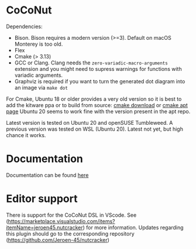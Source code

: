 # CoCoNut 

Dependencies:
- Bison. Bison requires a modern version (>=3). Default on macOS Monterey is too old.
- Flex
- Cmake (> 3.13)
- GCC or Clang. Clang needs the `zero-variadic-macro-arguments` extension and you might need to supress warnings for functions with variadic arguments.
- Graphviz is required if you want to turn the generated dot diagram into an image via `make dot`

For Cmake, Ubuntu 18 or older provides a very old version so it is best to add the kitware ppa or to build from source:
[cmake download](https://cmake.org/download/) or [cmake apt page](https://apt.kitware.com/)
Ubuntu 20 seems to work fine with the version present in the apt repo.

Latest version is tested on Ubuntu 20 and openSUSE Tumbleweed.
A previous version was tested on WSL (Ubuntu 20). Latest not yet, but high chance it works.

# Documentation
Documentation can be found [here](https://coconut-uva.github.io/coconut/)

# Editor support
There is support for the CoCoNut DSL in VScode. See (https://marketplace.visualstudio.com/items?itemName=jeroen45.nutcracker) for more information.
Updates regarding this plugin should go to the corresponding repository (https://github.com/Jeroen-45/nutcracker)
